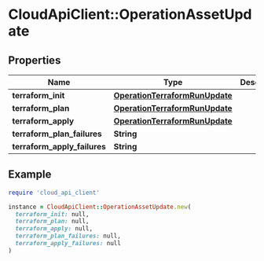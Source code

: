 # CloudApiClient::OperationAssetUpdate

## Properties

| Name | Type | Description | Notes |
| ---- | ---- | ----------- | ----- |
| **terraform_init** | [**OperationTerraformRunUpdate**](OperationTerraformRunUpdate.md) |  |  |
| **terraform_plan** | [**OperationTerraformRunUpdate**](OperationTerraformRunUpdate.md) |  | [optional] |
| **terraform_apply** | [**OperationTerraformRunUpdate**](OperationTerraformRunUpdate.md) |  | [optional] |
| **terraform_plan_failures** | **String** |  | [optional] |
| **terraform_apply_failures** | **String** |  | [optional] |

## Example

```ruby
require 'cloud_api_client'

instance = CloudApiClient::OperationAssetUpdate.new(
  terraform_init: null,
  terraform_plan: null,
  terraform_apply: null,
  terraform_plan_failures: null,
  terraform_apply_failures: null
)
```

